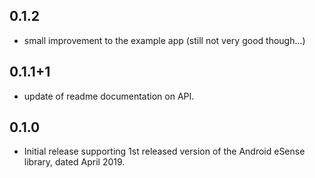 ## 0.1.2
* small improvement to the example app (still not very good though...)

## 0.1.1+1
* update of readme documentation on API.

## 0.1.0
* Initial release supporting 1st released version of the Android eSense library, dated April 2019. 
